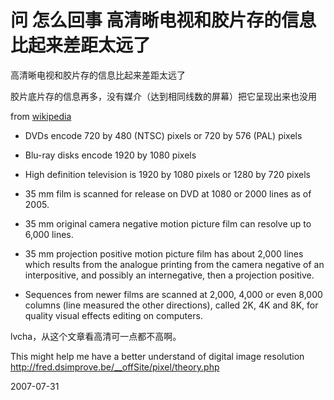 # 问 怎么回事 高清晰电视和胶片存的信息比起来差距太远了

高清晰电视和胶片存的信息比起来差距太远了

胶片底片存的信息再多，没有媒介（达到相同线数的屏幕）把它呈现出来也没用

from [wikipedia](http://en.wikipedia.org/wiki/Image_resolution#Resolution_in_various_media)

-  DVDs encode 720 by 480 (NTSC) pixels or 720 by 576 (PAL) pixels

-  Blu-ray disks encode 1920 by 1080 pixels

-  High definition television is 1920 by 1080 pixels or 1280 by 720 pixels

-  35 mm film is scanned for release on DVD at 1080 or 2000 lines as of 2005.

-  35 mm original camera negative motion picture film can resolve up to 6,000 lines.

-  35 mm projection positive motion picture film has about 2,000 lines which results from the analogue printing from the camera negative of an interpositive, and possibly an internegative, then a projection positive.

-  Sequences from newer films are scanned at 2,000, 4,000 or even 8,000 columns (line measured the other directions), called 2K, 4K and 8K, for quality visual effects editing on computers.

lvcha，从这个文章看高清可一点都不高啊。


This might help me have a better understand of digital image resolution
http://fred.dsimprove.be/__offSite/pixel/theory.php



2007-07-31